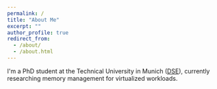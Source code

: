```yaml
---
permalink: /
title: "About Me"
excerpt: ""
author_profile: true
redirect_from: 
  - /about/
  - /about.html
---
```


I'm a PhD student at the Technical University in Munich ([DSE](https://dse.in.tum.de/)),
currently researching memory management for virtualized workloads.